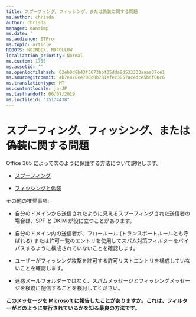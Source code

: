 ```yaml
---
title: スプーフィング、フィッシング、または偽装に関する問題
ms.author: chrisda
author: chrisda
manager: dansimp
ms.date: ''
ms.audience: ITPro
ms.topic: article
ROBOTS: NOINDEX, NOFOLLOW
localization_priority: Normal
ms.custom: 1755
ms.assetid: ''
ms.openlocfilehash: 62eb0d8b43f3673bbf05dda8d533333aaaa37ce1
ms.sourcegitcommit: 4b7e478ce700c0b781efec3857ac4dce5bdf00c6
ms.translationtype: MT
ms.contentlocale: ja-JP
ms.lasthandoff: 06/07/2019
ms.locfileid: "35174438"
---
```

# <a name="issues-with-spoofing-phishing-or-impersonation"></a>スプーフィング、フィッシング、または偽装に関する問題

Office 365 によって次のように保護する方法について説明します。

- [スプーフィング](https://docs.microsoft.com/office365/securitycompliance/anti-spoofing-protection)

- [フィッシングと偽装](https://docs.microsoft.com/office365/securitycompliance/atp-anti-phishing)

その他の推奨事項:

- 自分のドメインから送信されたように見えるスプーフィングされた送信者の場合は、SPF と DKIM が役に立つことがあります。

- 自分のドメイン内の送信者が、フロールール (トランスポートルールとも呼ばれる) または許可一覧のエントリを使用してスパム対策フィルターをバイパスするように構成されていないことを確認します。

- ユーザーがフィッシング攻撃を許可する許可リストエントリを構成していないことを確認します。

- 迷惑メールフォルダーではなく、スパムメッセージとフィッシングメッセージを検疫に配信することを検討してください。

**[このメッセージを Microsoft に報告](https://support.office.com/article/b5caa9f1-cdf3-4443-af8c-ff724ea719d2)したことがありますか。これは、フィルターがどのように実行されているかを知る最良の方法です。**
